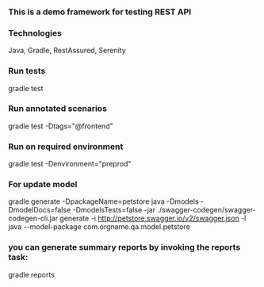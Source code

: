 ### This is a demo framework for testing REST API

### Technologies
Java, Gradle, RestAssured, Serenity

### Run tests
gradle test 

### Run annotated scenarios
gradle test -Dtags="@frontend"

### Run on required environment
gradle test -Denvironment="preprod"

### For update model
gradle generate -DpackageName=petstore
java -Dmodels -DmodelDocs=false -DmodelsTests=false  -jar ./swagger-codegen/swagger-codegen-cli.jar generate -i http://petstore.swagger.io/v2/swagger.json -l java --model-package  com.orgname.qa.model.petstore


###  you can generate summary reports by invoking the reports task:
gradle reports







